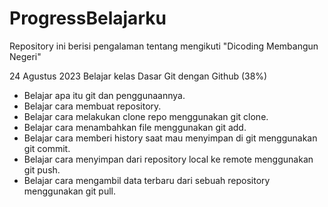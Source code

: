 # ProgressBelajarku
Repository ini berisi pengalaman tentang mengikuti "Dicoding Membangun Negeri"

24 Agustus 2023
Belajar kelas Dasar Git dengan Github (38%)
  * Belajar apa itu git dan penggunaannya.
  * Belajar cara membuat repository.
  * Belajar cara melakukan clone repo menggunakan git clone.
  * Belajar cara menambahkan file menggunakan git add.
  * Belajar cara memberi history saat mau menyimpan di git menggunakan git commit.
  * Belajar cara menyimpan dari repository local ke remote menggunakan git push.
  * Belajar cara mengambil data terbaru dari sebuah repository menggunakan git pull.
